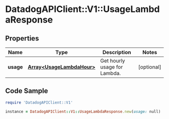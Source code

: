 # DatadogAPIClient::V1::UsageLambdaResponse

## Properties

Name | Type | Description | Notes
------------ | ------------- | ------------- | -------------
**usage** | [**Array&lt;UsageLambdaHour&gt;**](UsageLambdaHour.md) | Get hourly usage for Lambda. | [optional] 

## Code Sample

```ruby
require 'DatadogAPIClient::V1'

instance = DatadogAPIClient::V1::UsageLambdaResponse.new(usage: null)
```


